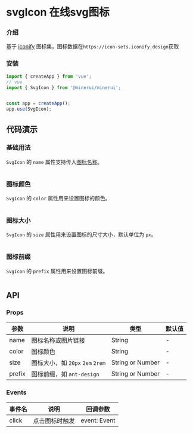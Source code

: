 # svgIcon 在线svg图标

### 介绍

基于 [iconify](https://icon-sets.iconify.design) 图标集，图标数据在`https://icon-sets.iconify.design`获取

### 安装

``` javascript
import { createApp } from 'vue';
// vue
import { SvgIcon } from '@minerui/minerui';


const app = createApp();
app.use(SvgIcon);

```

## 代码演示

### 基础用法

`SvgIcon` 的 `name` 属性支持传入[图标名称](https://icon-sets.iconify.design/mdi/airplane-takeoff/)。

```vue demo src="./demo/base.vue"

```

### 图标颜色

`SvgIcon` 的 `color` 属性用来设置图标的颜色。

```vue demo src="./demo/color.vue"

```

### 图标大小

`SvgIcon` 的 `size` 属性用来设置图标的尺寸大小，默认单位为 `px`。

```vue demo src="./demo/size.vue"

```

### 图标前缀

`SvgIcon` 的 `prefix` 属性用来设置图标前缀。

```vue demo src="./demo/prefix.vue"

```


## API

### Props

| 参数         | 说明                             | 类型             | 默认值           |
|--------------|----------------------------------|------------------|------------------|
| name         | 图标名称或图片链接               | String           | -                |
| color        | 图标颜色                         | String           | -                |
| size         | 图标大小，如 `20px` `2em` `2rem` | String or Number | -                |
| prefix         | 图标前缀，如 `ant-design` | String or Number | -                |

### Events

| 事件名 | 说明           | 回调参数     |
|--------|----------------|--------------|
| click  | 点击图标时触发 | event: Event |

